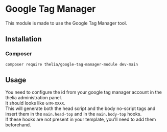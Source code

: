# Google Tag Manager

This module is made to use the Google Tag Manager tool.

## Installation

### Composer

```
composer require thelia/google-tag-manager-module dev-main
```

## Usage

You need to configure the id from your google tag manager account in the thelia administration panel.\
It should looks like ```GTM-XXXX```. \
This will generate both the head script and the body no-script tags and insert them in the ```main.head-top``` and
in the ```main.body-top``` hooks. \
If these hooks are not present in your template, you'll need to add them beforehand.

